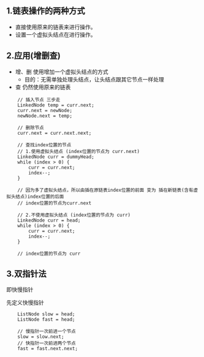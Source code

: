 ## 1.链表操作的两种方式
+ 直接使用原来的链表来进行操作。
+ 设置一个虚拟头结点在进行操作。

## 2.应用(增删查)
+ 增、删 使用增加一个虚拟头结点的方式
    + 目的：无需单独处理头结点，让头结点跟其它节点一样处理
+ 查 仍然使用原来的链表



````
    // 插入节点 三步走
    LinkedNode temp = curr.next;
    curr.next = newNode;
    newNode.next = temp;    
````
````
    // 删除节点 
    curr.next = curr.next.next;
````

````
    // 查找index位置的节点
    // 1.使用虚拟头结点 (index位置的节点为 curr.next)
    LinkedNode curr = dummyHead;
    while (index > 0) {
        curr = curr.next;
        index--;
    }
    
    // 因为多了虚拟头结点，所以由插在原链表index位置的前面 变为 插在新链表(含有虚拟头结点)index位置的后面
    // index位置的节点为curr.next
    
    // 2.不使用虚拟头结点 (index位置的节点为 curr)
    LinkedNode curr = head;
    while (index > 0) {
        curr = curr.next;
        index--;
    }
    
    // index位置的节点为 curr
````

## 3.双指针法
即快慢指针

先定义快慢指针
````
    ListNode slow = head;
    ListNode fast = head;
    
    // 慢指针一次前进一个节点
    slow = slow.next;
    // 快指针一次前进两个节点
    fast = fast.next.next;
````
